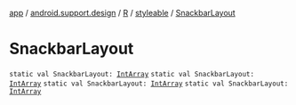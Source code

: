 [app](../../../index.md) / [android.support.design](../../index.md) / [R](../index.md) / [styleable](index.md) / [SnackbarLayout](.)

# SnackbarLayout

`static val SnackbarLayout: `[`IntArray`](https://kotlinlang.org/api/latest/jvm/stdlib/kotlin/-int-array/index.html)
`static val SnackbarLayout: `[`IntArray`](https://kotlinlang.org/api/latest/jvm/stdlib/kotlin/-int-array/index.html)
`static val SnackbarLayout: `[`IntArray`](https://kotlinlang.org/api/latest/jvm/stdlib/kotlin/-int-array/index.html)
`static val SnackbarLayout: `[`IntArray`](https://kotlinlang.org/api/latest/jvm/stdlib/kotlin/-int-array/index.html)